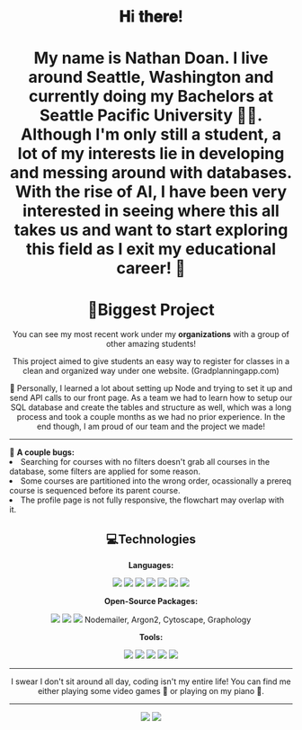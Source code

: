 
<p align="center"> </p>


<h1 align="center"> 𝐇i 𝐭𝐡𝐞𝐫𝐞! <h1>
<p align="center"> My name is Nathan Doan. I live around Seattle, Washington and currently doing my Bachelors at Seattle Pacific University 👨‍🎓. Although I'm only still a student, a lot of my interests lie in developing and messing around with databases. With the rise of AI, I have been very interested in seeing where this all takes us and want to start exploring this field as I exit my educational career! 🤖</p>

<h1 align="center"> 🥇Biggest Project </h1>
 <p align="center"> You can see my most recent work under my <b>organizations</b> with a group of other amazing students! </p>
 <p align="center"> This project aimed to give students an easy way to register for classes in a clean and organized way under one website. (Gradplanningapp.com)</p>
 <p align="center"> 🎯 Personally, I learned a lot about setting up Node and trying to set it up and send API calls to our front page. As a team we had to learn how to setup our SQL database and create the tables and structure as well, which was a long process and took a couple months as we had no prior experience. In the end though, I am proud of our team and the project we made!</p>
 <p align="center"> 
  <hr>
  🐛 <b>A couple bugs:</b>
  <li>Searching for courses with no filters doesn't grab all courses in the database, some filters are applied for some reason.</li>
  <li>Some courses are partitioned into the wrong order, ocassionally a prereq course is sequenced before its parent course.</li>
  <li>The profile page is not fully responsive, the flowchart may overlap with it.</li>
  
 <h2 align="center"> 💻Technologies</h2>
 <p align="center"><b>Languages:</b></p>
 <p align="center">
  <img src="https://img.shields.io/badge/Node.js-339933?style=for-the-badge&logo=nodedotjs&logoColor=white">
  <img src="https://img.shields.io/badge/Vite-B73BFE?style=for-the-badge&logo=vite&logoColor=FFD62E">
  <img src="https://img.shields.io/badge/MySQL-005C84?style=for-the-badge&logo=mysql&logoColor=white">
  <img src="https://img.shields.io/badge/R-276DC3?style=for-the-badge&logo=r&logoColor=white">
  <img src="https://img.shields.io/badge/HTML5-E34F26?style=for-the-badge&logo=html5&logoColor=white">
  <img src="https://img.shields.io/badge/CSS3-1572B6?style=for-the-badge&logo=css3&logoColor=white">
  <img src="https://img.shields.io/badge/javascript%20-%23323330.svg?&style=for-the-badge&logo=javascript&logoColor=%23F7DF1E">
 </p>
 
 
<p align="center"><b>Open-Source Packages:</b></p>
<p align="center"> 
 <img src="https://img.shields.io/badge/Express.js-000000?style=for-the-badge&logo=express&logoColor=white">
 <img src="https://img.shields.io/badge/Sequelize-52B0E7?style=for-the-badge&logo=Sequelize&logoColor=white">
 <img src="https://img.shields.io/badge/Bootstrap-563D7C?style=for-the-badge&logo=bootstrap&logoColor=white">
Nodemailer, Argon2, Cytoscape, Graphology
</p>

<p align="center"><b>Tools:</b></p>
<p align="center"> 
 <img src="https://img.shields.io/badge/Postman-FF6C37?style=for-the-badge&logo=Postman&logoColor=white">
 <img src="https://img.shields.io/badge/GitHub-100000?style=for-the-badge&logo=github&logoColor=white">
 <img src="https://img.shields.io/badge/Jira-0052CC?style=for-the-badge&logo=Jira&logoColor=white">
 <img src="https://img.shields.io/badge/Visual_Studio-5C2D91?style=for-the-badge&logo=visual%20studio&logoColor=white">
 <img src="https://img.shields.io/badge/microsoft%20azure-0089D6?style=for-the-badge&logo=microsoft-azure&logoColor=white">
 </p>
 
<hr>
<p align="center">I swear I don't sit around all day, coding isn't my entire life! You can find me either playing some video games 👾 or playing on my piano 🎵. </p>
  
<hr>
<p align="center">
  <img src="https://img.shields.io/badge/-nathandoan7222@gmail.com-c14438?style=flat-square&logo=Gmail&logoColor=white&link=mailto:nathandoan7222@gmail.com">
  <img src="https://img.shields.io/badge/-nathandoan-blue?style=flat-square&logo=Linkedin&logoColor=white&link=https://www.linkedin.com/in/nathan-doan-314ba1207/"
 </p>
  



  
